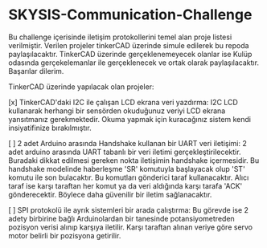 # SKYSIS-Communication-Challenge

Bu challenge içerisinde iletişim protokollerini temel alan proje listesi verilmiştir. Verilen projeler tinkerCAD üzerinde simule edilerek bu repoda paylaşılacaktır. TinkerCAD üzerinde gerçeklenemeyecek olanlar ise Kulüp odasında gerçekelemanlar ile gerçeklenecek ve ortak olarak paylaşılacaktır. Başarılar dilerim.

TinkerCAD üzerinde yapılacak olan projeler:

   [x] TinkerCAD'daki I2C ile çalışan LCD ekrana veri yazdırma: I2C LCD kullanarak herhangi bir sensörden okuduğunuz veriyi LCD ekrana yansıtmanız gerekmektedir. Okuma yapmak için kuracağınız sistem kendi insiyatifinize bırakılmıştır.

   [  ] 2 adet Arduino arasında Handshake kullanan bir UART veri iletişimi: 2 adet arduino arasında UART tabanlı bir veri iletimi gerçekleştirilecektir. Buradaki dikkat edilmesi gereken nokta iletişimin handshake içermesidir. Bu handshake modelinde haberleşme 'SR' komutuyla başlayacak olup 'ST' komutu ile son bulacaktır. Bu komutları gönderici taraf kullanacaktır. Alıcı taraf ise karşı taraftan her komut ya da veri aldığında karşı tarafa 'ACK' gönderecektir. Böylece daha güvenilir bir iletim sağlanacaktır.

   [  ] SPI protokolü ile ayrık sistemleri bir arada çalıştırma: Bu görevde ise 2 adety birbirine bağlı Arduinolardan bir tanesinde potansiyometreden pozisyon verisi alınıp karşıya iletilir. Karşı taraftan alınan veriye göre servo motor belirli bir pozisyona getirilir.
